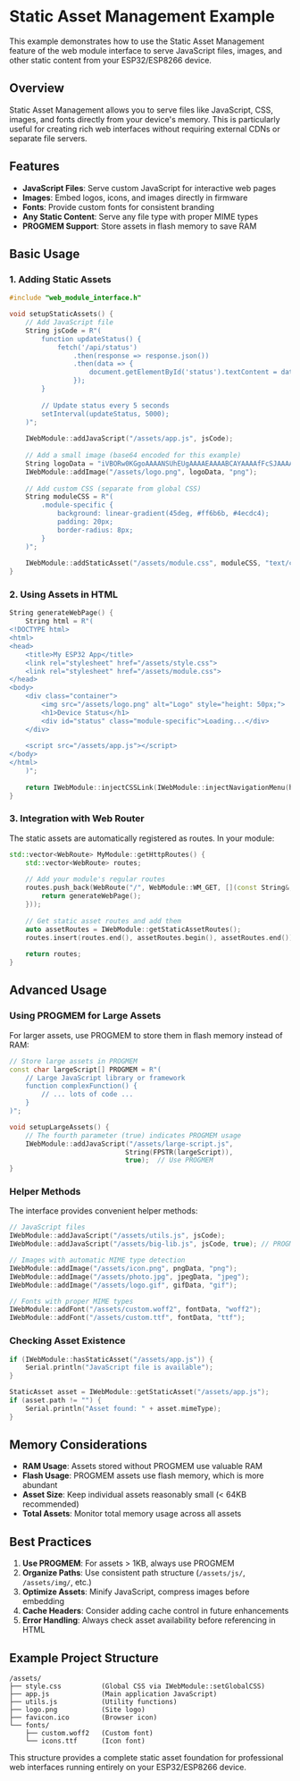 # Static Asset Management Example

This example demonstrates how to use the Static Asset Management feature of the web module interface to serve JavaScript files, images, and other static content from your ESP32/ESP8266 device.

## Overview

Static Asset Management allows you to serve files like JavaScript, CSS, images, and fonts directly from your device's memory. This is particularly useful for creating rich web interfaces without requiring external CDNs or separate file servers.

## Features

- **JavaScript Files**: Serve custom JavaScript for interactive web pages
- **Images**: Embed logos, icons, and images directly in firmware  
- **Fonts**: Provide custom fonts for consistent branding
- **Any Static Content**: Serve any file type with proper MIME types
- **PROGMEM Support**: Store assets in flash memory to save RAM

## Basic Usage

### 1. Adding Static Assets

```cpp
#include "web_module_interface.h"

void setupStaticAssets() {
    // Add JavaScript file
    String jsCode = R"(
        function updateStatus() {
            fetch('/api/status')
                .then(response => response.json())
                .then(data => {
                    document.getElementById('status').textContent = data.status;
                });
        }
        
        // Update status every 5 seconds
        setInterval(updateStatus, 5000);
    )";
    
    IWebModule::addJavaScript("/assets/app.js", jsCode);
    
    // Add a small image (base64 encoded for this example)
    String logoData = "iVBORw0KGgoAAAANSUhEUgAAAAEAAAABCAYAAAAfFcSJAAAADUlEQVR42mNkYPhfDwAChAGAWA0ddwAAAABJRU5ErkJggg==";
    IWebModule::addImage("/assets/logo.png", logoData, "png");
    
    // Add custom CSS (separate from global CSS)
    String moduleCSS = R"(
        .module-specific {
            background: linear-gradient(45deg, #ff6b6b, #4ecdc4);
            padding: 20px;
            border-radius: 8px;
        }
    )";
    
    IWebModule::addStaticAsset("/assets/module.css", moduleCSS, "text/css");
}
```

### 2. Using Assets in HTML

```cpp
String generateWebPage() {
    String html = R"(
<!DOCTYPE html>
<html>
<head>
    <title>My ESP32 App</title>
    <link rel="stylesheet" href="/assets/style.css">
    <link rel="stylesheet" href="/assets/module.css">
</head>
<body>
    <div class="container">
        <img src="/assets/logo.png" alt="Logo" style="height: 50px;">
        <h1>Device Status</h1>
        <div id="status" class="module-specific">Loading...</div>
    </div>
    
    <script src="/assets/app.js"></script>
</body>
</html>
    )";
    
    return IWebModule::injectCSSLink(IWebModule::injectNavigationMenu(html));
}
```

### 3. Integration with Web Router

The static assets are automatically registered as routes. In your module:

```cpp
std::vector<WebRoute> MyModule::getHttpRoutes() {
    std::vector<WebRoute> routes;
    
    // Add your module's regular routes
    routes.push_back(WebRoute("/", WebModule::WM_GET, [](const String&, const std::map<String, String>&) {
        return generateWebPage();
    }));
    
    // Get static asset routes and add them
    auto assetRoutes = IWebModule::getStaticAssetRoutes();
    routes.insert(routes.end(), assetRoutes.begin(), assetRoutes.end());
    
    return routes;
}
```

## Advanced Usage

### Using PROGMEM for Large Assets

For larger assets, use PROGMEM to store them in flash memory instead of RAM:

```cpp
// Store large assets in PROGMEM
const char largeScript[] PROGMEM = R"(
    // Large JavaScript library or framework
    function complexFunction() {
        // ... lots of code ...
    }
)";

void setupLargeAssets() {
    // The fourth parameter (true) indicates PROGMEM usage
    IWebModule::addJavaScript("/assets/large-script.js", 
                             String(FPSTR(largeScript)), 
                             true);  // Use PROGMEM
}
```

### Helper Methods

The interface provides convenient helper methods:

```cpp
// JavaScript files
IWebModule::addJavaScript("/assets/utils.js", jsCode);
IWebModule::addJavaScript("/assets/big-lib.js", jsCode, true); // PROGMEM

// Images with automatic MIME type detection
IWebModule::addImage("/assets/icon.png", pngData, "png");
IWebModule::addImage("/assets/photo.jpg", jpegData, "jpeg");
IWebModule::addImage("/assets/logo.gif", gifData, "gif");

// Fonts with proper MIME types
IWebModule::addFont("/assets/custom.woff2", fontData, "woff2");
IWebModule::addFont("/assets/custom.ttf", fontData, "ttf");
```

### Checking Asset Existence

```cpp
if (IWebModule::hasStaticAsset("/assets/app.js")) {
    Serial.println("JavaScript file is available");
}

StaticAsset asset = IWebModule::getStaticAsset("/assets/app.js");
if (asset.path != "") {
    Serial.println("Asset found: " + asset.mimeType);
}
```

## Memory Considerations

- **RAM Usage**: Assets stored without PROGMEM use valuable RAM
- **Flash Usage**: PROGMEM assets use flash memory, which is more abundant
- **Asset Size**: Keep individual assets reasonably small (< 64KB recommended)
- **Total Assets**: Monitor total memory usage across all assets

## Best Practices

1. **Use PROGMEM**: For assets > 1KB, always use PROGMEM
2. **Organize Paths**: Use consistent path structure (`/assets/js/`, `/assets/img/`, etc.)
3. **Optimize Assets**: Minify JavaScript, compress images before embedding
4. **Cache Headers**: Consider adding cache control in future enhancements
5. **Error Handling**: Always check asset availability before referencing in HTML

## Example Project Structure

```
/assets/
├── style.css          (Global CSS via IWebModule::setGlobalCSS)
├── app.js             (Main application JavaScript)
├── utils.js           (Utility functions)
├── logo.png           (Site logo)
├── favicon.ico        (Browser icon)
└── fonts/
    ├── custom.woff2   (Custom font)
    └── icons.ttf      (Icon font)
```

This structure provides a complete static asset foundation for professional web interfaces running entirely on your ESP32/ESP8266 device.
